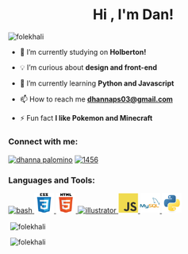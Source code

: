 <h1 align="center">Hi , I'm Dan!</h1>

<p align="left"> <img src="https://komarev.com/ghpvc/?username=folekhali&label=Profile%20views&color=0e75b6&style=flat" alt="folekhali" /> </p>

- 🔭 I’m currently studying on **Holberton!**

- 💡 I’m curious about **design and front-end**

- 🌱 I’m currently learning **Python and Javascript**

- 📫 How to reach me **dhannaps03@gmail.com**

- ⚡ Fun fact **I like Pokemon and Minecraft**

<h3 align="left">Connect with me:</h3>
<p align="left">
<a href="https://linkedin.com/in/dhanna palomino" target="blank"><img align="center" src="https://raw.githubusercontent.com/rahuldkjain/github-profile-readme-generator/master/src/images/icons/Social/linked-in-alt.svg" alt="dhanna palomino" height="30" width="40" /></a>
<a href="https://discord.gg/1456" target="blank"><img align="center" src="https://raw.githubusercontent.com/rahuldkjain/github-profile-readme-generator/master/src/images/icons/Social/discord.svg" alt="1456" height="30" width="40" /></a>
</p>

<h3 align="left">Languages and Tools:</h3>
<p align="left"> <a href="https://www.gnu.org/software/bash/" target="_blank" rel="noreferrer"> <img src="https://www.vectorlogo.zone/logos/gnu_bash/gnu_bash-icon.svg" alt="bash" width="40" height="40"/> </a> <a href="https://www.w3schools.com/css/" target="_blank" rel="noreferrer"> <img src="https://raw.githubusercontent.com/devicons/devicon/master/icons/css3/css3-original-wordmark.svg" alt="css3" width="40" height="40"/> </a> <a href="https://www.w3.org/html/" target="_blank" rel="noreferrer"> <img src="https://raw.githubusercontent.com/devicons/devicon/master/icons/html5/html5-original-wordmark.svg" alt="html5" width="40" height="40"/> </a> <a href="https://www.adobe.com/in/products/illustrator.html" target="_blank" rel="noreferrer"> <img src="https://www.vectorlogo.zone/logos/adobe_illustrator/adobe_illustrator-icon.svg" alt="illustrator" width="40" height="40"/> </a> <a href="https://developer.mozilla.org/en-US/docs/Web/JavaScript" target="_blank" rel="noreferrer"> <img src="https://raw.githubusercontent.com/devicons/devicon/master/icons/javascript/javascript-original.svg" alt="javascript" width="40" height="40"/> </a> <a href="https://www.mysql.com/" target="_blank" rel="noreferrer"> <img src="https://raw.githubusercontent.com/devicons/devicon/master/icons/mysql/mysql-original-wordmark.svg" alt="mysql" width="40" height="40"/> </a> <a href="https://www.python.org" target="_blank" rel="noreferrer"> <img src="https://raw.githubusercontent.com/devicons/devicon/master/icons/python/python-original.svg" alt="python" width="40" height="40"/> </a> </p>

<div >
  <p>&nbsp;<img align="center" src="https://github-readme-stats.vercel.app/api?username=folekhali&show_icons=true&locale=en" alt="folekhali" /></p>
<p>&nbsp;<img src="https://github-readme-stats.vercel.app/api/top-langs/?username=folekhali&layout=donut" alt="folekhali"/></p>
</div>
